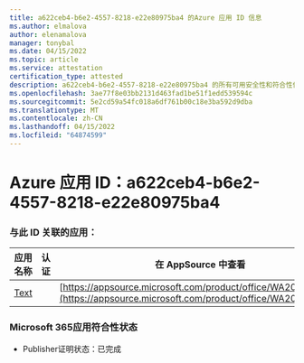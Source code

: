 ```yaml
---
title: a622ceb4-b6e2-4557-8218-e22e80975ba4 的Azure 应用 ID 信息
ms.author: elmalova
author: elenamalova
manager: tonybal
ms.date: 04/15/2022
ms.topic: article
ms.service: attestation
certification_type: attested
description: a622ceb4-b6e2-4557-8218-e22e80975ba4 的所有可用安全性和符合性信息信息。
ms.openlocfilehash: 3ae77f8e03bb2131d463fad1be51f1edd539594c
ms.sourcegitcommit: 5e2cd59a54fc018a6df761b00c18e3ba592d9dba
ms.translationtype: MT
ms.contentlocale: zh-CN
ms.lasthandoff: 04/15/2022
ms.locfileid: "64874599"
---
```

# <a name="azure-app-id-a622ceb4-b6e2-4557-8218-e22e80975ba4"></a>Azure 应用 ID：a622ceb4-b6e2-4557-8218-e22e80975ba4


### <a name="apps-associated-with-this-id"></a>与此 ID 关联的应用：
| **应用名称** | **认证** | **在 AppSource 中查看** |
|--------------|---------------|-----------------------|
| [Text](../forward/WA200000383.md) |  | [https://appsource.microsoft.com/product/office/WA200000383](https://appsource.microsoft.com/product/office/WA200000383) |

### <a name="microsoft-365-app-compliance-status"></a>Microsoft 365应用符合性状态
- Publisher证明状态：已完成

